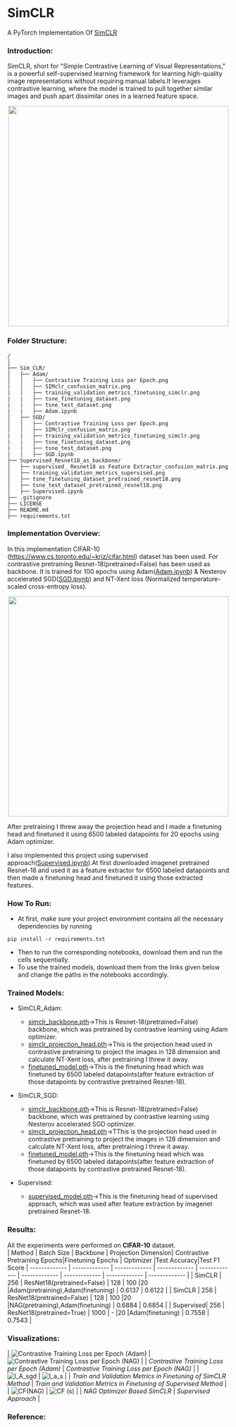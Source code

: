 # SimCLR
A PyTorch Implementation Of [SimCLR](https://arxiv.org/pdf/2002.05709.pdf)<br>
### Introduction: 
SimCLR, short for "Simple Contrastive Learning of Visual Representations," is a powerful self-supervised learning framework for learning high-quality image representations without requiring manual labels.It leverages contrastive learning, where the model is trained to pull together similar images and push apart dissimilar ones in a learned feature space.
<p align="center">
  <img src="https://github.com/Spijkervet/SimCLR/blob/master/media/architecture.png?raw=true" width="500"/>
</p>


### Folder Structure:
```
/
│
├── Sim_CLR/
│   ├── Adam/
│   │   ├── Contrastive Training Loss per Epoch.png
│   │   ├── SIMclr_confusion_matrix.png
|   |   ├── training_validation_metrics_finetuning_simclr.png
|   |   ├── tsne_finetuning_dataset.png
|   |   ├── tsne_test_dataset.png
|   |   ├── Adam.ipynb
│   ├── SGD/
│   │   ├── Contrastive Training Loss per Epoch.png
│   │   ├── SIMclr_confusion_matrix.png
|   |   ├── training_validation_metrics_finetuning_simclr.png
|   |   ├── tsne_finetuning_dataset.png
|   |   ├── tsne_test_dataset.png
|   |   ├── SGD.ipynb
├── Supervised_Resnet18_as_backbone/
│   ├── supervised_ Resnet18 as Feature Extractor_confusion_matrix.png
│   ├── training_validation_metrics_supervised.png
│   ├── tsne_finetuning_dataset_pretrained_resnet18.png
│   ├── tsne_test_dataset_pretrained_resnet18.png
│   ├── Supervised.ipynb
├── .gitignore
├── LICENSE
├── README.md
├── requirements.txt

```
### Implementation Overview:
In this implementation CIFAR-10 (https://www.cs.toronto.edu/~kriz/cifar.html) dataset has been used. For contrastive pretraining Resnet-18(pretrained=False) has been used as backbone. It is trained for 100 epochs using Adam([Adam.ipynb](https://github.com/rittik9/SimCLR/blob/master/SimCLR/Adam/Adam.ipynb)) &  Nesterov accelerated SGD([SGD.ipynb](https://github.com/rittik9/SimCLR/blob/master/SimCLR/SGD/SGD.ipynb)) and NT-Xent loss (Normalized temperature-scaled cross-entropy loss).
<p align="center">
  <img src="https://miro.medium.com/v2/resize:fit:2000/format:webp/1*s02HAjs9xeG2ihBJyWXHLw.png" width="500"/>
</p>
After pretraining I threw away the projection head and I made a finetuning head and finetuned it using 6500 labeled datapoints for 20 epochs using Adam optimizer.<br>

I also implemented this project using supervised approach([Supervised.ipynb](https://github.com/rittik9/SimCLR/blob/master/Supervised_Resnet18_as_Backbone/Supervised.ipynb)).At first downloaded imagenet pretrained Resnet-18 and used it as a feature extractor for 6500 labeled datapoints and then made a finetuning head and finetuned it using those extracted features.

### How To Run:
- At first, make sure your project environment contains all the necessary dependencies by running 
```
pip install -r requirements.txt
```
- Then to run the corresponding notebooks, download them and run the cells sequentially.
- To use the trained models, download them from the links given below and change the paths in the notebooks accordingly.

### Trained Models:
-  SimCLR_Adam:
   - [simclr_backbone.pth](https://iiitbac-my.sharepoint.com/:u:/g/personal/rittik_panda_iiitb_ac_in/EZWI1EI0zpJNtx8yKDkxq7EBhpOWZN2KPTPBOfFbp1Vezw?e=I61hWJ)->This is Resnet-18(pretrained=False) backbone, which was pretrained by contrastive learning using Adam optimizer.
   - [simclr_projection_head.pth](https://iiitbac-my.sharepoint.com/:u:/g/personal/rittik_panda_iiitb_ac_in/EZGu4CAAFD9Jua0oRv7yrjcB-2akNoA2kxXtpubfb7NGRg?e=bSGcuZ)->This is the projection head used in contrastive pretraining to project the images in 128 dimension and calculate NT-Xent loss, after pretraining I threw it away.
   - [finetuned_model.pth](https://iiitbac-my.sharepoint.com/:u:/g/personal/rittik_panda_iiitb_ac_in/EdS874W3U11CpFSj6V4eW2QBEuIhzTrHjPQifJYT4w6quw?e=ottLLb)->This is the finetuning head which was finetuned by 6500 labeled datapoints(after feature extraction of those datapoints by contrastive pretrained Resnet-18).

-  SimCLR_SGD:
   - [simclr_backbone.pth](https://iiitbac-my.sharepoint.com/:u:/g/personal/rittik_panda_iiitb_ac_in/Ec0iPedOxhxPrnqW6XvDKrsBoRSoouEs__nv5O7KJUh6oA?e=AOG935)->This is Resnet-18(pretrained=False) backbone, which was pretrained by contrastive learning using Nesterov accelerated SGD optimizer.
   - [simclr_projection_head.pth](https://iiitbac-my.sharepoint.com/:u:/g/personal/rittik_panda_iiitb_ac_in/ESv0YOm_89hJqPL8XvI6SywBR4F_mpa9z_YaE5-v_qCdmw?e=BcfU3q)->TThis is the projection head used in contrastive pretraining to project the images in 128 dimension and calculate NT-Xent loss, after pretraining I threw it away.
   - [finetuned_model.pth](https://iiitbac-my.sharepoint.com/:u:/g/personal/rittik_panda_iiitb_ac_in/ESv0YOm_89hJqPL8XvI6SywBR4F_mpa9z_YaE5-v_qCdmw?e=BcfU3q)->This is the finetuning head which was finetuned by 6500 labeled datapoints(after feature extraction of those datapoints by contrastive pretrained Resnet-18).

-  Supervised: 
   - [supervised_model.pth](https://iiitbac-my.sharepoint.com/:u:/g/personal/rittik_panda_iiitb_ac_in/ETci1-1ZL75JmkVDmvMz2cIBfzmhkpe4Xzuu00Ujhs55ug?e=SLPLKE)->This is the finetuning head of supervised approach, which was used after feature extraction by imagenet pretrained Resnet-18.


### Results:
All the experiments were performed on **CIFAR-10** dataset.<br>
| Method  | Batch Size | Backbone | Projection Dimension| Contrastive Pretraining Epochs|Finetuning Epochs | Optimizer |Test Accuracy|Test F1 Score
| ------------- | ------------- | ------------- | ------------- | ------------- | ------------- | ------------- | ------------- | ------------- |
| SimCLR | 256 | ResNet18(pretrained=False) | 128 | 100 |20 |Adam(pretraining),Adam(finetuning) | 0.6137 | 0.6122 |
| SimCLR | 256 | ResNet18(pretrained=False) | 128 | 100 |20 |NAG(pretraining),Adam(finetuning) | 0.6884 | 0.6854 |
| Supervised| 256 | ResNet18(pretrained=True) | 1000 | - |20 |Adam(finetuning) | 0.7558 | 0.7543 |

### Visualizations:
| ![Contrastive Training Loss per Epoch (Adam)](https://github.com/rittik9/SimCLR/blob/master/SimCLR/Adam/Contrastive%20Training%20Loss%20per%20Epoch.png) | ![Contrastive Training Loss per Epoch (NAG)](https://github.com/rittik9/SimCLR/blob/master/SimCLR/SGD/Contrastive%20Training%20Loss%20per%20Epoch.png) |
| *Contrastive Training Loss per Epoch (Adam)* | *Contrastive Training Loss per Epoch (NAG)* |
| ![l_A_sgd](https://github.com/rittik9/SimCLR/blob/master/SimCLR/SGD/training_validation_metrics_finetuning_simclr.png) | ![l_a_s](https://github.com/rittik9/SimCLR/blob/master/Supervised_Resnet18_as_Backbone/training_validation_metrics_supervised.png) |
| *Train and Validation Metrics in Finetuning of SimCLR Method* | *Train and Validation Metrics in Finetuning of Supervised Method* |
| ![CF(NAG)](https://github.com/rittik9/SimCLR/blob/master/SimCLR/SGD/SIMclr_confusion_matrix.png) | ![CF (s)](https://github.com/rittik9/SimCLR/blob/master/Supervised_Resnet18_as_Backbone/supervised_%20Resnet18%20as%20Feature%20Extractor_confusion_matrix.png) |
| *NAG Optimizer Based SimCLR* | *Supervised Approach* |
### Reference:

